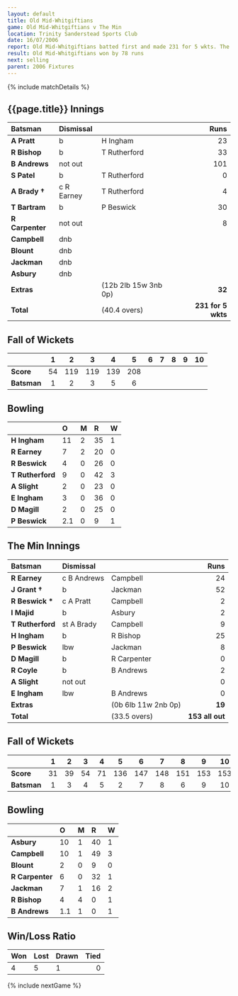 ```yaml
---
layout: default
title: Old Mid-Whitgiftians
game: Old Mid-Whitgiftians v The Min
location: Trinity Sanderstead Sports Club
date: 16/07/2006
report: Old Mid-Whitgiftians batted first and made 231 for 5 wkts. The Min replied with 153 all out
result: Old Mid-Whitgiftians won by 78 runs
next: selling
parent: 2006 Fixtures
---
```


{% include matchDetails %}

## {{page.title}} Innings

| Batsman | Dismissal |  | Runs |
|:---|:---|---|---:|
| **A Pratt** | b | H Ingham | 23 |
| **R Bishop** | b | T Rutherford | 33 |
| **B Andrews** | not out |  | 101 |
| **S Patel** | b | T Rutherford | 0 |
| **A Brady &#8224;** | c R Earney | T Rutherford | 4 |
| **T Bartram** | b | P Beswick | 30 |
| **R Carpenter** | not out |  | 8 |
| **Campbell** | dnb |  |  |
| **Blount** | dnb |  |  |
| **Jackman** | dnb |  |  |
| **Asbury** | dnb |  |  |
| **Extras** | | (12b 2lb 15w 3nb 0p) | **32** |
| **Total** | | (40.4 overs) | **231 for 5 wkts** |

## Fall of Wickets

| | 1 | 2 | 3 | 4 | 5 | 6 | 7 | 8 | 9 | 10 |
|---|:---:|:---:|:---:|:---:|:---:|:---:|:---:|:---:|:---:|:---:|
| **Score** | 54 | 119 | 119 | 139 | 208 |  |  |  |  |  |
| **Batsman** | 1 | 2 | 3 | 5 | 6 |  |  |  |  |  |

## Bowling

| | O | M | R | W |
|---|:---|:---|:---|:---|
| **H Ingham** | 11 | 2 | 35 | 1 |
| **R Earney** | 7 | 2 | 20 | 0 |
| **R Beswick** | 4 | 0 | 26 | 0 |
| **T Rutherford** | 9 | 0 | 42 | 3 |
| **A Slight** | 2 | 0 | 23 | 0 |
| **E Ingham** | 3 | 0 | 36 | 0 |
| **D Magill** | 2 | 0 | 25 | 0 |
| **P Beswick** | 2.1 | 0 | 9 | 1 |

## The Min Innings

| Batsman | Dismissal |  | Runs |
|:---|:---|---|---:|
| **R Earney** | c B Andrews | Campbell | 24 |
| **J Grant &#8224;** | b | Jackman | 52 |
| **R Beswick &#42;** | c A Pratt | Campbell | 2 |
| **I Majid** | b | Asbury | 2 |
| **T Rutherford** | st A Brady | Campbell | 9 |
| **H Ingham** | b | R Bishop | 25 |
| **P Beswick** | lbw | Jackman | 8 |
| **D Magill** | b | R Carpenter | 0 |
| **R Coyle** | b | B Andrews | 2 |
| **A Slight** | not out |  | 0 |
| **E Ingham** | lbw | B Andrews | 0 |
| **Extras** | | (0b 6lb 11w 2nb 0p) | **19** |
| **Total** | | (33.5 overs) | **153 all out** |

## Fall of Wickets

| | 1 | 2 | 3 | 4 | 5 | 6 | 7 | 8 | 9 | 10 |
|---|:---:|:---:|:---:|:---:|:---:|:---:|:---:|:---:|:---:|:---:|
| **Score** | 31 | 39 | 54 | 71 | 136 | 147 | 148 | 151 | 153 | 153 |
| **Batsman** | 1 | 3 | 4 | 5 | 2 | 7 | 8 | 6 | 9 | 10 |

## Bowling

| | O | M | R | W |
|---|:---|:---|:---|:---|
| **Asbury** | 10 | 1 | 40 | 1 |
| **Campbell** | 10 | 1 | 49 | 3 |
| **Blount** | 2 | 0 | 9 | 0 |
| **R Carpenter** | 6 | 0 | 32 | 1 |
| **Jackman** | 7 | 1 | 16 | 2 |
| **R Bishop** | 4 | 4 | 0 | 1 |
| **B Andrews** | 1.1 | 1 | 0 | 1 |

## Win/Loss Ratio

| Won | Lost | Drawn | Tied |
|:---|:---|:---|---:|
| 4 | 5 | 1 | 0 |

{% include nextGame %}